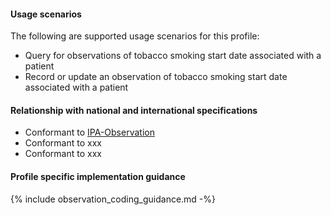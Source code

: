#### Usage scenarios

The following are supported usage scenarios for this profile:

- Query for observations of tobacco smoking start date associated with a patient
- Record or update an observation of tobacco smoking start date associated with a patient


#### Relationship with national and international specifications
- Conformant to [IPA-Observation](https://build.fhir.org/ig/HL7/fhir-ipa/StructureDefinition-ipa-observation.html)
- Conformant to xxx
- Conformant to xxx


#### Profile specific implementation guidance
{% include observation_coding_guidance.md -%}




